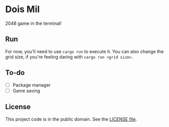 # Dois Mil

2048 game in the terminal!

## Run

For now, you'll need to use `cargo run` to execute it. You can also change the grid size, if you're feeling daring with `cargo run <grid size>`.

## To-do

- [ ] Package manager
- [ ] Game saving

## License

This project code is in the public domain. See the [LICENSE file][1].

[1]: https://github.com/Nhanderu/dois-mil/blob/master/LICENSE
